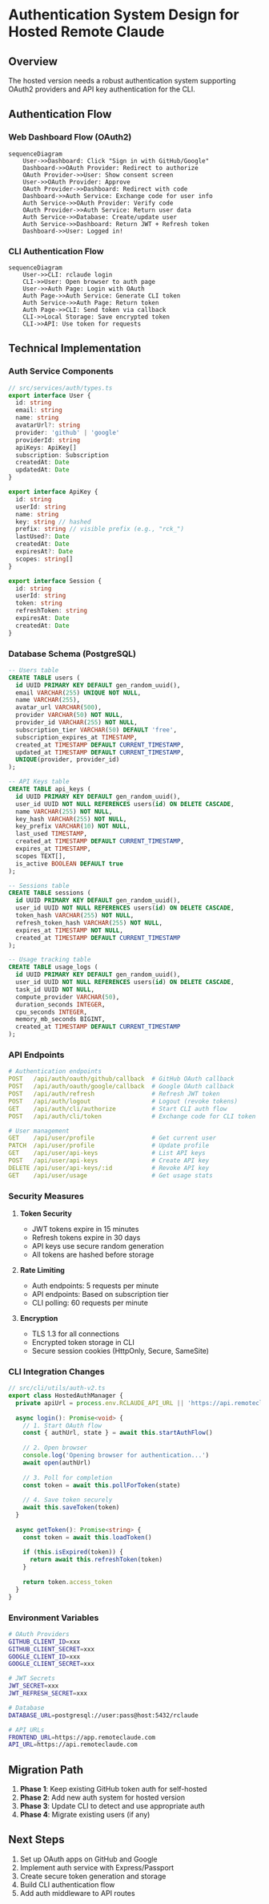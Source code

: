 # Authentication System Design for Hosted Remote Claude

## Overview
The hosted version needs a robust authentication system supporting OAuth2 providers and API key authentication for the CLI.

## Authentication Flow

### Web Dashboard Flow (OAuth2)
```mermaid
sequenceDiagram
    User->>Dashboard: Click "Sign in with GitHub/Google"
    Dashboard->>OAuth Provider: Redirect to authorize
    OAuth Provider->>User: Show consent screen
    User->>OAuth Provider: Approve
    OAuth Provider->>Dashboard: Redirect with code
    Dashboard->>Auth Service: Exchange code for user info
    Auth Service->>OAuth Provider: Verify code
    OAuth Provider->>Auth Service: Return user data
    Auth Service->>Database: Create/update user
    Auth Service->>Dashboard: Return JWT + Refresh token
    Dashboard->>User: Logged in!
```

### CLI Authentication Flow
```mermaid
sequenceDiagram
    User->>CLI: rclaude login
    CLI->>User: Open browser to auth page
    User->>Auth Page: Login with OAuth
    Auth Page->>Auth Service: Generate CLI token
    Auth Service->>Auth Page: Return token
    Auth Page->>CLI: Send token via callback
    CLI->>Local Storage: Save encrypted token
    CLI->>API: Use token for requests
```

## Technical Implementation

### Auth Service Components

```typescript
// src/services/auth/types.ts
export interface User {
  id: string
  email: string
  name: string
  avatarUrl?: string
  provider: 'github' | 'google'
  providerId: string
  apiKeys: ApiKey[]
  subscription: Subscription
  createdAt: Date
  updatedAt: Date
}

export interface ApiKey {
  id: string
  userId: string
  name: string
  key: string // hashed
  prefix: string // visible prefix (e.g., "rck_")
  lastUsed?: Date
  createdAt: Date
  expiresAt?: Date
  scopes: string[]
}

export interface Session {
  id: string
  userId: string
  token: string
  refreshToken: string
  expiresAt: Date
  createdAt: Date
}
```

### Database Schema (PostgreSQL)

```sql
-- Users table
CREATE TABLE users (
  id UUID PRIMARY KEY DEFAULT gen_random_uuid(),
  email VARCHAR(255) UNIQUE NOT NULL,
  name VARCHAR(255),
  avatar_url VARCHAR(500),
  provider VARCHAR(50) NOT NULL,
  provider_id VARCHAR(255) NOT NULL,
  subscription_tier VARCHAR(50) DEFAULT 'free',
  subscription_expires_at TIMESTAMP,
  created_at TIMESTAMP DEFAULT CURRENT_TIMESTAMP,
  updated_at TIMESTAMP DEFAULT CURRENT_TIMESTAMP,
  UNIQUE(provider, provider_id)
);

-- API Keys table
CREATE TABLE api_keys (
  id UUID PRIMARY KEY DEFAULT gen_random_uuid(),
  user_id UUID NOT NULL REFERENCES users(id) ON DELETE CASCADE,
  name VARCHAR(255) NOT NULL,
  key_hash VARCHAR(255) NOT NULL,
  key_prefix VARCHAR(10) NOT NULL,
  last_used TIMESTAMP,
  created_at TIMESTAMP DEFAULT CURRENT_TIMESTAMP,
  expires_at TIMESTAMP,
  scopes TEXT[],
  is_active BOOLEAN DEFAULT true
);

-- Sessions table
CREATE TABLE sessions (
  id UUID PRIMARY KEY DEFAULT gen_random_uuid(),
  user_id UUID NOT NULL REFERENCES users(id) ON DELETE CASCADE,
  token_hash VARCHAR(255) NOT NULL,
  refresh_token_hash VARCHAR(255) NOT NULL,
  expires_at TIMESTAMP NOT NULL,
  created_at TIMESTAMP DEFAULT CURRENT_TIMESTAMP
);

-- Usage tracking table
CREATE TABLE usage_logs (
  id UUID PRIMARY KEY DEFAULT gen_random_uuid(),
  user_id UUID NOT NULL REFERENCES users(id) ON DELETE CASCADE,
  task_id UUID NOT NULL,
  compute_provider VARCHAR(50),
  duration_seconds INTEGER,
  cpu_seconds INTEGER,
  memory_mb_seconds BIGINT,
  created_at TIMESTAMP DEFAULT CURRENT_TIMESTAMP
);
```

### API Endpoints

```yaml
# Authentication endpoints
POST   /api/auth/oauth/github/callback  # GitHub OAuth callback
POST   /api/auth/oauth/google/callback  # Google OAuth callback
POST   /api/auth/refresh                # Refresh JWT token
POST   /api/auth/logout                 # Logout (revoke tokens)
GET    /api/auth/cli/authorize          # Start CLI auth flow
POST   /api/auth/cli/token              # Exchange code for CLI token

# User management
GET    /api/user/profile                # Get current user
PATCH  /api/user/profile                # Update profile
GET    /api/user/api-keys               # List API keys
POST   /api/user/api-keys               # Create API key
DELETE /api/user/api-keys/:id           # Revoke API key
GET    /api/user/usage                  # Get usage stats
```

### Security Measures

1. **Token Security**
   - JWT tokens expire in 15 minutes
   - Refresh tokens expire in 30 days
   - API keys use secure random generation
   - All tokens are hashed before storage

2. **Rate Limiting**
   - Auth endpoints: 5 requests per minute
   - API endpoints: Based on subscription tier
   - CLI polling: 60 requests per minute

3. **Encryption**
   - TLS 1.3 for all connections
   - Encrypted token storage in CLI
   - Secure session cookies (HttpOnly, Secure, SameSite)

### CLI Integration Changes

```typescript
// src/cli/utils/auth-v2.ts
export class HostedAuthManager {
  private apiUrl = process.env.RCLAUDE_API_URL || 'https://api.remoteclaude.com'
  
  async login(): Promise<void> {
    // 1. Start OAuth flow
    const { authUrl, state } = await this.startAuthFlow()
    
    // 2. Open browser
    console.log('Opening browser for authentication...')
    await open(authUrl)
    
    // 3. Poll for completion
    const token = await this.pollForToken(state)
    
    // 4. Save token securely
    await this.saveToken(token)
  }
  
  async getToken(): Promise<string> {
    const token = await this.loadToken()
    
    if (this.isExpired(token)) {
      return await this.refreshToken(token)
    }
    
    return token.access_token
  }
}
```

### Environment Variables

```bash
# OAuth Providers
GITHUB_CLIENT_ID=xxx
GITHUB_CLIENT_SECRET=xxx
GOOGLE_CLIENT_ID=xxx
GOOGLE_CLIENT_SECRET=xxx

# JWT Secrets
JWT_SECRET=xxx
JWT_REFRESH_SECRET=xxx

# Database
DATABASE_URL=postgresql://user:pass@host:5432/rclaude

# API URLs
FRONTEND_URL=https://app.remoteclaude.com
API_URL=https://api.remoteclaude.com
```

## Migration Path

1. **Phase 1**: Keep existing GitHub token auth for self-hosted
2. **Phase 2**: Add new auth system for hosted version
3. **Phase 3**: Update CLI to detect and use appropriate auth
4. **Phase 4**: Migrate existing users (if any)

## Next Steps
1. Set up OAuth apps on GitHub and Google
2. Implement auth service with Express/Passport
3. Create secure token generation and storage
4. Build CLI authentication flow
5. Add auth middleware to API routes